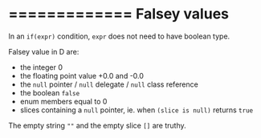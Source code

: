 =============
Falsey values
=============

In an `if(expr)` condition, `expr` does not need to have boolean type.

Falsey value in D are:
- the integer 0
- the floating point value +0.0 and -0.0
- the `null` pointer / `null` delegate / `null` class reference
- the boolean `false`
- enum members equal to 0
- slices containing a `null` pointer, ie. when `(slice is null)` returns `true`

The empty string `""` and the empty slice `[]` are truthy.
